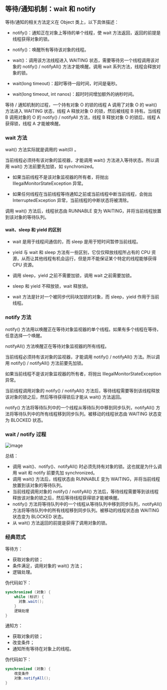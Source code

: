 ## 等待/通知机制：wait 和 notify

等待/通知的相关方法定义在 Object 类上，以下具体描述：

- notify()：通知正在对象上等待的单个线程，使 wait 方法返回，返回的前提是线程获得对象的锁。
- notify()：唤醒所有等待该对象的线程。

- wait()：调用该方法线程进入 WAITING 状态，需要等待另一个线程调用该对象的 notify() / notifyAll() 方法才能唤醒。调用 wait 系列方法，线程会释放对象的锁。
- wait(long timeout)：超时等待一段时间，时间是毫秒。
- wait(long timeout, int nanos)：超时时间增加额外的纳秒时间。



等待 / 通知机制的过程，一个持有对象 O 的锁的线程 A 调用了对象 O 的 wait() 方法进入 WAITING 状态，线程 A 释放对象 O 的锁，然后被线程 B 持有。当线程 B 调用对象的 O 的 notify() / notifyAll 方法，线程 B 释放对象 O 的锁后，线程 A 获得锁，线程 A 才能被唤醒。



### wait 方法

wait() 方法实际就是调用的 wait(0) 。

当前线程必须持有该对象的监视器，才能调用 wait() 方法进入等待状态。所以调用 wait() 方法前要先加锁，如 synchronized。

- 如果当前线程不是该对象监视器的所有者，将抛出 IllegalMonitorStateException 异常。

- 如果任何线程在当前线程等待通知之前或当前线程中断当前线程，会抛出 InterruptedException 异常，当前线程的中断状态将被清除。

调用 wait() 方法后，线程状态由 RUNNABLE 变为 WAITING，并将当前线程放置到该对象的等待队列。



#### wait、sleep 和 yield 的区别

- wait 是用于线程间通信的，而 sleep 是用于短时间暂停当前线程。
- yield 与 wait 和 sleep 方法有一些区别，它仅仅释放线程所占有的 CPU 资源，从而让其他线程有机会运行，但是并不能保证某个特定的线程能够获得 CPU 资源。

- 调用 sleep，yield 之前不需要加锁，调用 wait 之前需要加锁。 

- sleep 和 yield 不释放锁，wait 释放锁。
- wait 方法是针对一个被同步代码块加锁的对象，而 sleep，yield 作用于当前线程。



### notify 方法

notify() 方法用以唤醒正在等待对象监视器的单个线程。如果有多个线程在等待，任意选择一个唤醒。

notifyAll() 方法唤醒正在等待对象监视器的所有线程。

当前线程必须持有该对象的监视器，才能调用 notify() / notifyAll() 方法。所以调用 notify() / notifyAll() 方法前要先加锁。

如果当前线程不是该对象监视器的所有者，将抛出 IllegalMonitorStateException 异常。

当前线程调用对象的 notify() / notifyAll() 方法后，等待线程需要等到该线程释放该对象的锁之后，然后等待获得锁后才能从 wait() 方法返回。

notify() 方法将等待队列中的一个线程从等待队列中移到同步队列，notifyAll() 方法将等待队列中的所有线程移到同步队列。被移动的线程状态由 WAITING 状态变为 BLOCKED 状态。





### wait / notify 过程

![image](https://user-images.githubusercontent.com/19634532/60763433-f4960b00-a0a6-11e9-99e9-1753d10f43cf.png)

总结：

- 调用 wait()、notify()、notifyAll() 时必须先持有对象的锁。这也就是为什么调用 wait 和 notify 前要先加 synchronized。
- 调用 wait() 方法后，线程状态由 RUNNABLE 变为 WAITING，并将当前线程放置到该对象的等待队列。
- 当前线程调用对象的 notify() / notifyAll() 方法后，等待线程需要等到该线程释放该对象的锁之后，然后等待线程获得锁才能被唤醒。
- notify() 方法将等待队列中的一个线程从等待队列中移到同步队列，notifyAll() 方法将等待队列中的所有线程移到同步队列。被移动的线程状态由 WAITING 状态变为 BLOCKED 状态。
- 从 wait() 方法返回的前提是获得了调用对象的锁。



### 经典范式

等待方：

- 获取对象的锁；
- 条件满足，调用对象的 wait() 方法；
- 逻辑处理。



伪代码如下：

```java
synchronized (对象) {
    while (标识) {
      对象.wait();
    }
    逻辑处理
}
```



通知方：

- 获取对象的锁；
- 改变条件；
- 通知所有等待在对象上的线程。



伪代码如下：

```java
synchronized (对象) {
    改变条件
    对象.notifyAll();
}
```



